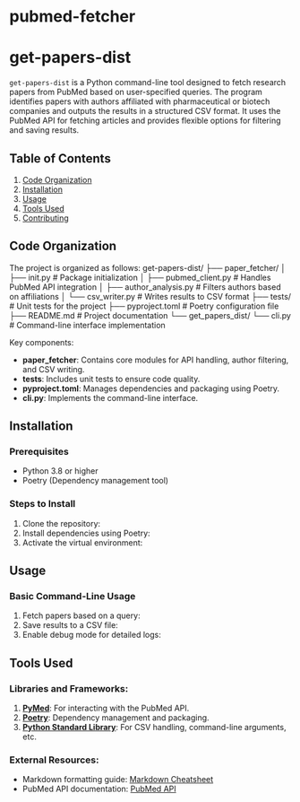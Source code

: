 # pubmed-fetcher
# get-papers-dist

`get-papers-dist` is a Python command-line tool designed to fetch research papers from PubMed based on user-specified queries. The program identifies papers with authors affiliated with pharmaceutical or biotech companies and outputs the results in a structured CSV format. It uses the PubMed API for fetching articles and provides flexible options for filtering and saving results.

## Table of Contents
1. [Code Organization](#code-organization)
2. [Installation](#installation)
3. [Usage](#usage)
4. [Tools Used](#tools-used)
5. [Contributing](#contributing)

## Code Organization
The project is organized as follows:
get-papers-dist/
├── paper_fetcher/
│ ├── init.py # Package initialization
│ ├── pubmed_client.py # Handles PubMed API integration
│ ├── author_analysis.py # Filters authors based on affiliations
│ └── csv_writer.py # Writes results to CSV format
├── tests/ # Unit tests for the project
├── pyproject.toml # Poetry configuration file
├── README.md # Project documentation
└── get_papers_dist/
└── cli.py # Command-line interface implementation


Key components:
- **paper_fetcher**: Contains core modules for API handling, author filtering, and CSV writing.
- **tests**: Includes unit tests to ensure code quality.
- **pyproject.toml**: Manages dependencies and packaging using Poetry.
- **cli.py**: Implements the command-line interface.

## Installation

### Prerequisites
- Python 3.8 or higher
- Poetry (Dependency management tool)

### Steps to Install
1. Clone the repository:
2. Install dependencies using Poetry:
3. Activate the virtual environment:

## Usage

### Basic Command-Line Usage
1. Fetch papers based on a query:
2. Save results to a CSV file:
3. Enable debug mode for detailed logs:
## Tools Used

### Libraries and Frameworks:
1. **[PyMed](https://pypi.org/project/pymed/)**: For interacting with the PubMed API.
2. **[Poetry](https://python-poetry.org/)**: Dependency management and packaging.
3. **[Python Standard Library](https://docs.python.org/3/library/)**: For CSV handling, command-line arguments, etc.

### External Resources:
- Markdown formatting guide: [Markdown Cheatsheet](https://www.markdownguide.org/basic-syntax/)
- PubMed API documentation: [PubMed API](https://www.ncbi.nlm.nih.gov/books/NBK25501/)
